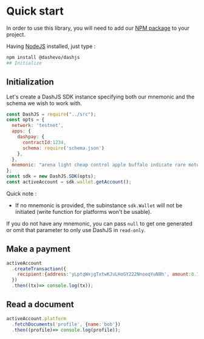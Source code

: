 # Quick start

In order to use this library, you will need to add our [NPM package](https://www.npmjs.com/@dashevo/dashjs) to your project.

Having [NodeJS](https://nodejs.org/) installed, just type :

```bash
npm install @dashevo/dashjs
## Initialize
```
## Initialization

Let's create a DashJS SDK instance specifying both our mnemonic and the schema we wish to work with.

```js
const DashJS = require("../src");
const opts = {
  network: 'testnet',
  apps: {
    dashpay: {
      contractId:1234,
      schema: require('schema.json')
    },
  },
  mnemonic: "arena light cheap control apple buffalo indicate rare motor valid accident isolate",
};
const sdk = new DashJS.SDK(opts);
const activeAccount = sdk.wallet.getAccount();
```

Quick note :
- If no mnemonic is provided, the subinstance `sdk.Wallet` will not be initiated (write function for platforms won't be usable).

If you do not have any mnemonic, you can pass `null` to get one generated or omit that parameter to only use DashJS in `read-only`.  


## Make a payment

```js
activeAccount
  .createTransaction({
    recipient:{address:'yLptqWxjgTxtwKJuLHoGY222NnoeqYuN8h', amount:0.12}
  })
  .then((tx)=> console.log(tx));
```

## Read a document

```js
activeAccount.platform
  .fetchDocuments('profile', {name:'bob'})
  .then((profile)=> console.log(profile));
```
